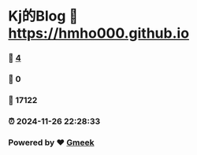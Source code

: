 # Kj的Blog :link: https://hmho000.github.io 
### :page_facing_up: [4](https://hmho000.github.io/tag.html) 
### :speech_balloon: 0 
### :hibiscus: 17122 
### :alarm_clock: 2024-11-26 22:28:33 
### Powered by :heart: [Gmeek](https://github.com/Meekdai/Gmeek)
